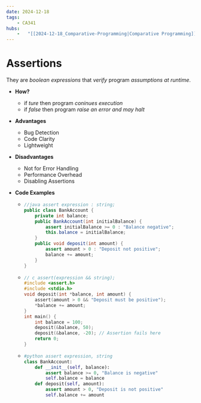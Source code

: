 ```yaml
---
date: 2024-12-18 
tags: 
    - CA341
hubs: 
    -   "[[2024-12-18_Comparative-Programming|Comparative Programming]]"
---
```


# Assertions

They are *boolean expressions* that *verify* program *assumptions at runtime*.

- **How?**
  - if *ture* then program *coninues execution*
  - if *false* then program *raise an error and may halt*


- **Advantages**
  - Bug Detection
  - Code Clarity
  - Lightweight
- **Disadvantages**
  - Not for Error Handling
  - Performance Overhead
  - Disabling Assertions
- **Code Examples**
  - ```java
    //java assert expression : string;
    public class BankAccount {
        private int balance;
        public BankAccount(int initialBalance) {
            assert initialBalance >= 0 : "Balance negative";
            this.balance = initialBalance;
        }
        public void deposit(int amount) {
            assert amount > 0 : "Deposit not positive";
            balance += amount;
        }
    }
    ```
  - ```c
    // c assert(expression && string);
    #include <assert.h>
    #include <stdio.h>
    void deposit(int *balance, int amount) {
        assert(amount > 0 && "Deposit must be positive");
        *balance += amount;
    }
    int main() {
        int balance = 100;
        deposit(&balance, 50);
        deposit(&balance, -20); // Assertion fails here
        return 0;
    }
    ```
  - ```python
    #python assert expression, string
    class BankAccount:
        def __init__(self, balance):
            assert balance >= 0, "Balance is negative"
            self.balance = balance
        def deposit(self, amount):
            assert amount > 0, "Deposit is not positive"
            self.balance += amount
    ```
